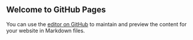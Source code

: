 ## Welcome to GitHub Pages

You can use the [editor on GitHub](https://github.com/vinod-amagi/amgdoc/edit/gh-pages/metadata.md) to maintain and preview the content for your website in Markdown files.
